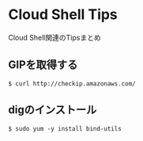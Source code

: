 # Cloud Shell Tips

Cloud Shell関連のTipsまとめ

## GIPを取得する
```
$ curl http://checkip.amazonaws.com/
```
## digのインストール
```
$ sudo yum -y install bind-utils
```
